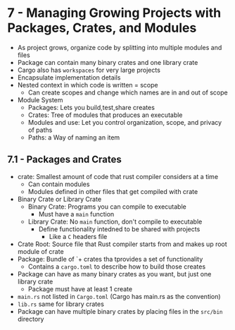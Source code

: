 # 7 - Managing Growing Projects with Packages, Crates, and Modules

- As project grows, organize code by splitting into multiple modules and files
- Package can contain many binary crates and one library crate
- Cargo also has `workspaces` for very large projects
- Encapsulate implementation details
- Nested context in which code is written = scope
  - Can create scopes and change which names are in and out of scope
- Module System
  - Packages: Lets you build,test,share creates
  - Crates: Tree of modules that produces an executable
  - Modules and use: Let you control organization, scope, and privacy of paths
  - Paths: a Way of naming an item

## 7.1 - Packages and Crates

- crate: Smallest amount of code that rust compiler considers at a time
  - Can contain modules
  - Modules defined in other files that get compiled with crate
- Binary Crate or Library Crate
  - Binary Crate: Programs you can compile to executable
    - Must have a `main` function
  - Library Crate: No `main` function, don't compile to executable
    - Define functionality intedned to be shared with projects
      - Like a `C` headers file
- Crate Root: Source file that Rust compiler starts from and makes up root module of crate
- Package: Bundle of `+ crates tha tprovides a set of functionality
  - Contains a `cargo.toml` to describe how to build those creates
- Package can have as many binary crates as you want, but just one library crate
  - Package must have at least 1 create
- `main.rs` not listed in `Cargo.toml` (Cargo has main.rs as the convention)
- `lib.rs` same for library crates
- Package can have multiple binary crates by placing files in the `src/bin` directory
